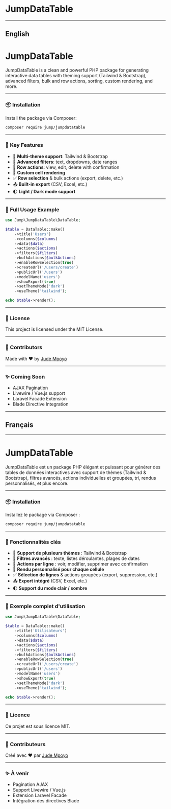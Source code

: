 # JumpDataTable

---

## English

# JumpDataTable

JumpDataTable is a clean and powerful PHP package for generating interactive data tables with theming support (Tailwind & Bootstrap), advanced filters, bulk and row actions, sorting, custom rendering, and more.

---

### 📦 Installation

Install the package via Composer:

```bash
composer require jump/jumpdatatable
```

---

### 🚀 Key Features

- 🎨 **Multi-theme support**: Tailwind & Bootstrap
- 🔎 **Advanced filters**: text, dropdowns, date ranges
- 🔁 **Row actions**: view, edit, delete with confirmation
- 🧩 **Custom cell rendering**
- ✅ **Row selection** & bulk actions (export, delete, etc.)
- 📤 **Built-in export** (CSV, Excel, etc.)
- 🌓 **Light / Dark mode support**

---

### 📄 Full Usage Example

```php
use Jump\JumpDataTable\DataTable;

$table = DataTable::make()
    ->title('Users')
    ->columns($columns)
    ->data($data)
    ->actions($actions)
    ->filters($filters)
    ->bulkActions($bulkActions)
    ->enableRowSelection(true)
    ->createUrl('/users/create')
    ->publicUrl('/users')
    ->modelName('users')
    ->showExport(true)
    ->setThemeMode('dark')
    ->useTheme('tailwind');

echo $table->render();
```

---

### 📜 License

This project is licensed under the MIT License.

---

### 🤝 Contributors

Made with ❤️ by [Jude Mpoyo](mailto:mpoyojude@gmail.com)

---

### ✨ Coming Soon

- AJAX Pagination
- Livewire / Vue.js support
- Laravel Facade Extension
- Blade Directive Integration

---

## Français

---

# JumpDataTable 

JumpDataTable est un package PHP élégant et puissant pour générer des tables de données interactives avec support de thèmes (Tailwind & Bootstrap), filtres avancés, actions individuelles et groupées, tri, rendus personnalisés, et plus encore.

---

### 📦 Installation

Installez le package via Composer :

```bash
composer require jump/jumpdatatable
```

---

### 🚀 Fonctionnalités clés

- 🎨 **Support de plusieurs thèmes** : Tailwind & Bootstrap
- 🔎 **Filtres avancés** : texte, listes déroulantes, plages de dates
- 🔁 **Actions par ligne** : voir, modifier, supprimer avec confirmation
- 🧩 **Rendu personnalisé pour chaque cellule**
- ✅ **Sélection de lignes** & actions groupées (export, suppression, etc.)
- 📤 **Export intégré** (CSV, Excel, etc.)
- 🌓 **Support du mode clair / sombre**

---

### 📄 Exemple complet d'utilisation

```php
use Jump\JumpDataTable\DataTable;

$table = DataTable::make()
    ->title('Utilisateurs')
    ->columns($columns)
    ->data($data)
    ->actions($actions)
    ->filters($filters)
    ->bulkActions($bulkActions)
    ->enableRowSelection(true)
    ->createUrl('/users/create')
    ->publicUrl('/users')
    ->modelName('users')
    ->showExport(true)
    ->setThemeMode('dark')
    ->useTheme('tailwind');

echo $table->render();
```

---

### 📜 Licence

Ce projet est sous licence MIT.

---

### 🤝 Contributeurs

Créé avec ❤️ par [Jude Mpoyo](mailto:mpoyojude@gmail.com)

---

### ✨ À venir

- Pagination AJAX
- Support Livewire / Vue.js
- Extension Laravel Facade
- Intégration des directives Blade